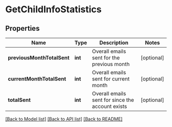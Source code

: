 # GetChildInfoStatistics

## Properties
Name | Type | Description | Notes
------------ | ------------- | ------------- | -------------
**previousMonthTotalSent** | **int** | Overall emails sent for the previous month | [optional] 
**currentMonthTotalSent** | **int** | Overall emails sent for current month | [optional] 
**totalSent** | **int** | Overall emails sent for since the account exists | [optional] 

[[Back to Model list]](../../README.md#documentation-for-models) [[Back to API list]](../../README.md#documentation-for-api-endpoints) [[Back to README]](../../README.md)


